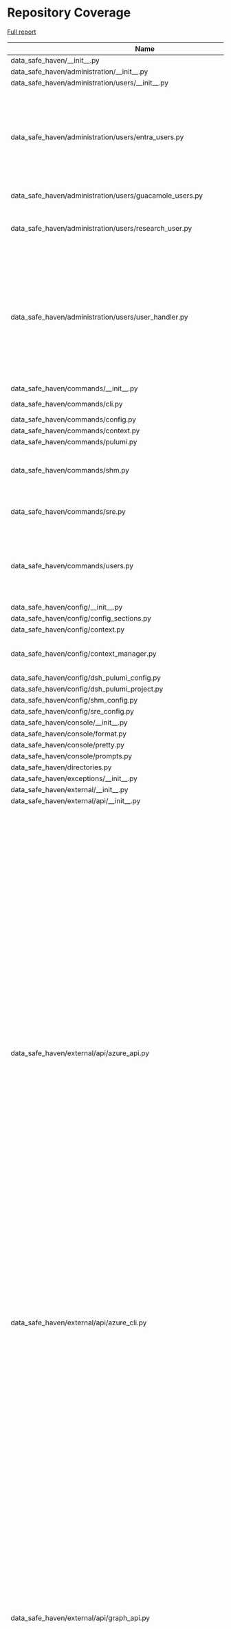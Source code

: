 # Repository Coverage

[Full report](https://htmlpreview.github.io/?https://github.com/alan-turing-institute/data-safe-haven/blob/python-coverage-comment-action-data/htmlcov/index.html)

| Name                                                                              |    Stmts |     Miss |   Cover |   Missing |
|---------------------------------------------------------------------------------- | -------: | -------: | ------: | --------: |
| data\_safe\_haven/\_\_init\_\_.py                                                 |        4 |        0 |    100% |           |
| data\_safe\_haven/administration/\_\_init\_\_.py                                  |        0 |        0 |    100% |           |
| data\_safe\_haven/administration/users/\_\_init\_\_.py                            |        2 |        0 |    100% |           |
| data\_safe\_haven/administration/users/entra\_users.py                            |       66 |       52 |     21% |24-25, 34-66, 75-99, 108-114, 123-132, 141-148, 157-163 |
| data\_safe\_haven/administration/users/guacamole\_users.py                        |       20 |       11 |     45% |20-45, 49-66 |
| data\_safe\_haven/administration/users/research\_user.py                          |       30 |       19 |     37% |16-23, 27, 31-33, 37-39, 42-49, 52 |
| data\_safe\_haven/administration/users/user\_handler.py                           |      100 |       78 |     22% |22-24, 32-68, 74-80, 84, 90-96, 104-123, 131-136, 144-158, 166-205, 213-218 |
| data\_safe\_haven/commands/\_\_init\_\_.py                                        |        2 |        0 |    100% |           |
| data\_safe\_haven/commands/cli.py                                                 |       28 |        3 |     89% |56, 59, 99 |
| data\_safe\_haven/commands/config.py                                              |       49 |        0 |    100% |           |
| data\_safe\_haven/commands/context.py                                             |       71 |        0 |    100% |           |
| data\_safe\_haven/commands/pulumi.py                                              |       22 |        0 |    100% |           |
| data\_safe\_haven/commands/shm.py                                                 |       73 |       23 |     68% |69, 71, 73, 75-102, 117-122 |
| data\_safe\_haven/commands/sre.py                                                 |       49 |       36 |     27% |35-116, 124-158 |
| data\_safe\_haven/commands/users.py                                               |      118 |       32 |     73% |44-55, 83-93, 139-160, 190-198, 244-270 |
| data\_safe\_haven/config/\_\_init\_\_.py                                          |        7 |        0 |    100% |           |
| data\_safe\_haven/config/config\_sections.py                                      |       24 |        0 |    100% |           |
| data\_safe\_haven/config/context.py                                               |       56 |        1 |     98% |        88 |
| data\_safe\_haven/config/context\_manager.py                                      |       88 |        4 |     95% |102-105, 117-120 |
| data\_safe\_haven/config/dsh\_pulumi\_config.py                                   |       40 |        0 |    100% |           |
| data\_safe\_haven/config/dsh\_pulumi\_project.py                                  |       11 |        2 |     82% |    15, 19 |
| data\_safe\_haven/config/shm\_config.py                                           |       18 |        3 |     83% |     29-33 |
| data\_safe\_haven/config/sre\_config.py                                           |       24 |        0 |    100% |           |
| data\_safe\_haven/console/\_\_init\_\_.py                                         |        4 |        0 |    100% |           |
| data\_safe\_haven/console/format.py                                               |       11 |        0 |    100% |           |
| data\_safe\_haven/console/pretty.py                                               |        5 |        0 |    100% |           |
| data\_safe\_haven/console/prompts.py                                              |        9 |        0 |    100% |           |
| data\_safe\_haven/directories.py                                                  |       15 |        1 |     93% |        20 |
| data\_safe\_haven/exceptions/\_\_init\_\_.py                                      |       29 |        0 |    100% |           |
| data\_safe\_haven/external/\_\_init\_\_.py                                        |        8 |        0 |    100% |           |
| data\_safe\_haven/external/api/\_\_init\_\_.py                                    |        0 |        0 |    100% |           |
| data\_safe\_haven/external/api/azure\_api.py                                      |      378 |      298 |     21% |91-102, 125, 155-159, 161-162, 182-210, 228-251, 267-290, 307-367, 382-404, 420-438, 451-480, 497-522, 539-557, 571-580, 613-625, 633-646, 666-683, 685-686, 702-730, 733-758, 770-795, 812-833, 846-877, 889-942, 950-986, 1003-1038, 1055-1074, 1088-1119, 1137-1151 |
| data\_safe\_haven/external/api/azure\_cli.py                                      |       64 |       38 |     41% |33-34, 42-65, 69-83, 87-105 |
| data\_safe\_haven/external/api/graph\_api.py                                      |      444 |      383 |     14% |30-37, 40-41, 88, 90, 105-129, 141-166, 180-263, 276-315, 323-349, 359-385, 393-436, 446-468, 481-535, 546-560, 563-570, 575-582, 585-594, 597-606, 629-637, 652-693, 708-757, 768-784, 795-811, 822-838, 849-866, 877-886, 899-909, 920-925, 939-946, 950-959, 972-1009, 1020-1029, 1041-1064, 1074-1127 |
| data\_safe\_haven/external/interface/\_\_init\_\_.py                              |        0 |        0 |    100% |           |
| data\_safe\_haven/external/interface/azure\_authenticator.py                      |       47 |       23 |     51% |38-41, 45-50, 55-71 |
| data\_safe\_haven/external/interface/azure\_container\_instance.py                |       56 |       39 |     30% |26-29, 33-34, 38-47, 52-90, 100-125 |
| data\_safe\_haven/external/interface/azure\_ipv4\_range.py                        |       37 |        4 |     89% |23-24, 48-49 |
| data\_safe\_haven/external/interface/azure\_postgresql\_database.py               |      118 |       81 |     31% |46-58, 65-66, 70, 84-88, 94-98, 102-115, 121-128, 136-171, 175-236 |
| data\_safe\_haven/external/interface/pulumi\_account.py                           |       21 |        7 |     67% |26-27, 36-47 |
| data\_safe\_haven/functions/\_\_init\_\_.py                                       |        2 |        0 |    100% |           |
| data\_safe\_haven/functions/strings.py                                            |       61 |       20 |     67% |22, 78-87, 102-104, 109, 119-127 |
| data\_safe\_haven/infrastructure/\_\_init\_\_.py                                  |        3 |        0 |    100% |           |
| data\_safe\_haven/infrastructure/common/\_\_init\_\_.py                           |        3 |        0 |    100% |           |
| data\_safe\_haven/infrastructure/common/ip\_ranges.py                             |       23 |        0 |    100% |           |
| data\_safe\_haven/infrastructure/common/transformations.py                        |       57 |       34 |     40% |12-17, 24, 31-32, 39-40, 45-48, 55, 66-81, 88-89, 94-97, 102-105, 110-113 |
| data\_safe\_haven/infrastructure/components/\_\_init\_\_.py                       |        4 |        0 |    100% |           |
| data\_safe\_haven/infrastructure/components/composite/\_\_init\_\_.py             |        5 |        0 |    100% |           |
| data\_safe\_haven/infrastructure/components/composite/local\_dns\_record.py       |       16 |       10 |     38% |16-20, 32-68 |
| data\_safe\_haven/infrastructure/components/composite/microsoft\_sql\_database.py |       24 |       16 |     33% |22-28, 41-109 |
| data\_safe\_haven/infrastructure/components/composite/postgresql\_database.py     |       24 |       16 |     33% |22-28, 41-122 |
| data\_safe\_haven/infrastructure/components/composite/virtual\_machine.py         |       70 |       49 |     30% |37-58, 62, 66, 77-97, 109-134, 147-311 |
| data\_safe\_haven/infrastructure/components/dynamic/\_\_init\_\_.py               |        6 |        0 |    100% |           |
| data\_safe\_haven/infrastructure/components/dynamic/blob\_container\_acl.py       |       41 |       26 |     37% |29-50, 56-68, 76-87, 97-98, 110 |
| data\_safe\_haven/infrastructure/components/dynamic/dsh\_resource\_provider.py    |       33 |       20 |     39% |26-39, 47, 54-55, 60-62, 67-69, 78-80, 84-85, 94-96 |
| data\_safe\_haven/infrastructure/components/dynamic/entra\_application.py         |       77 |       55 |     29% |27-32, 37-38, 41-64, 68-116, 124-130, 140-141, 150-159, 175 |
| data\_safe\_haven/infrastructure/components/dynamic/file\_share\_file.py          |       71 |       48 |     32% |27-31, 37-40, 49-62, 70-79, 83-98, 106-121, 131-133, 146 |
| data\_safe\_haven/infrastructure/components/dynamic/file\_upload.py               |       48 |       30 |     38% |29-38, 44-77, 85-95, 110-118, 128-130, 143 |
| data\_safe\_haven/infrastructure/components/dynamic/ssl\_certificate.py           |       90 |       66 |     27% |37-42, 47-61, 65-144, 152-170, 180-181, 194 |
| data\_safe\_haven/infrastructure/components/wrapped/\_\_init\_\_.py               |        2 |        0 |    100% |           |
| data\_safe\_haven/infrastructure/components/wrapped/log\_analytics\_workspace.py  |       17 |        6 |     65% |22-23, 39, 46, 53-59 |
| data\_safe\_haven/infrastructure/programs/\_\_init\_\_.py                         |        3 |        0 |    100% |           |
| data\_safe\_haven/infrastructure/programs/declarative\_sre.py                     |       52 |       28 |     46% |    73-373 |
| data\_safe\_haven/infrastructure/programs/imperative\_shm.py                      |       64 |       50 |     22% |26-30, 38-144, 152-160 |
| data\_safe\_haven/infrastructure/programs/sre/\_\_init\_\_.py                     |        0 |        0 |    100% |           |
| data\_safe\_haven/infrastructure/programs/sre/application\_gateway.py             |       24 |        0 |    100% |           |
| data\_safe\_haven/infrastructure/programs/sre/apt\_proxy\_server.py               |       29 |       19 |     34% |34-44, 58-200 |
| data\_safe\_haven/infrastructure/programs/sre/backup.py                           |       18 |       11 |     39% |18-22, 38-173 |
| data\_safe\_haven/infrastructure/programs/sre/data.py                             |       83 |       68 |     18% |59-85, 103-786 |
| data\_safe\_haven/infrastructure/programs/sre/database\_servers.py                |       26 |       18 |     31% |31-41, 55-107 |
| data\_safe\_haven/infrastructure/programs/sre/dns\_server.py                      |       36 |       23 |     36% |33-35, 49-317 |
| data\_safe\_haven/infrastructure/programs/sre/firewall.py                         |       27 |       18 |     33% |36-57, 73-303 |
| data\_safe\_haven/infrastructure/programs/sre/gitea\_server.py                    |       45 |       34 |     24% |45-64, 78-332 |
| data\_safe\_haven/infrastructure/programs/sre/hedgedoc\_server.py                 |       42 |       29 |     31% |47-66, 80-310 |
| data\_safe\_haven/infrastructure/programs/sre/identity.py                         |       32 |       23 |     28% |39-51, 67-253 |
| data\_safe\_haven/infrastructure/programs/sre/monitoring.py                       |       28 |       17 |     39% |32-35, 49-214 |
| data\_safe\_haven/infrastructure/programs/sre/networking.py                       |       88 |       78 |     11% |38-52, 66-1810 |
| data\_safe\_haven/infrastructure/programs/sre/remote\_desktop.py                  |       48 |       36 |     25% |56-95, 120-420 |
| data\_safe\_haven/infrastructure/programs/sre/software\_repositories.py           |       42 |       30 |     29% |40-55, 69-330 |
| data\_safe\_haven/infrastructure/programs/sre/user\_services.py                   |       46 |       33 |     28% |47-75, 91-200 |
| data\_safe\_haven/infrastructure/programs/sre/workspaces.py                       |       69 |       51 |     26% |54-88, 91-97, 111-214, 231-248 |
| data\_safe\_haven/infrastructure/project\_manager.py                              |      239 |      138 |     42% |71-85, 89, 140-142, 147, 151, 155-165, 169-175, 181, 185, 189-198, 202-262, 266-269, 273-278, 282-292, 304-306, 310-323, 327-334, 348-353, 362-368, 372-382, 399-401 |
| data\_safe\_haven/logging/\_\_init\_\_.py                                         |        2 |        0 |    100% |           |
| data\_safe\_haven/logging/logger.py                                               |       38 |        0 |    100% |           |
| data\_safe\_haven/logging/plain\_file\_handler.py                                 |       16 |        0 |    100% |           |
| data\_safe\_haven/provisioning/\_\_init\_\_.py                                    |        2 |        0 |    100% |           |
| data\_safe\_haven/provisioning/sre\_provisioning\_manager.py                      |       48 |       34 |     29% |29-57, 69-72, 76-77, 81-86, 90-126, 136-138 |
| data\_safe\_haven/resources/\_\_init\_\_.py                                       |        3 |        0 |    100% |           |
| data\_safe\_haven/serialisers/\_\_init\_\_.py                                     |        4 |        0 |    100% |           |
| data\_safe\_haven/serialisers/azure\_serialisable\_model.py                       |       33 |        0 |    100% |           |
| data\_safe\_haven/serialisers/context\_base.py                                    |       15 |        2 |     87% |    15, 20 |
| data\_safe\_haven/serialisers/yaml\_serialisable\_model.py                        |       43 |        0 |    100% |           |
| data\_safe\_haven/singleton.py                                                    |        8 |        0 |    100% |           |
| data\_safe\_haven/types/\_\_init\_\_.py                                           |        4 |        0 |    100% |           |
| data\_safe\_haven/types/annotated\_types.py                                       |       18 |        0 |    100% |           |
| data\_safe\_haven/types/enums.py                                                  |       85 |        0 |    100% |           |
| data\_safe\_haven/types/types.py                                                  |        2 |        0 |    100% |           |
| data\_safe\_haven/utility/\_\_init\_\_.py                                         |        2 |        0 |    100% |           |
| data\_safe\_haven/utility/file\_reader.py                                         |       20 |        9 |     55% |16-17, 21, 25-30, 33 |
| data\_safe\_haven/validators/\_\_init\_\_.py                                      |        3 |        0 |    100% |           |
| data\_safe\_haven/validators/typer.py                                             |       23 |        0 |    100% |           |
| data\_safe\_haven/validators/validators.py                                        |       64 |        0 |    100% |           |
| data\_safe\_haven/version.py                                                      |        2 |        0 |    100% |           |
|                                                                         **TOTAL** | **4301** | **2283** | **47%** |           |


## Setup coverage badge

Below are examples of the badges you can use in your main branch `README` file.

### Direct image

[![Coverage badge](https://raw.githubusercontent.com/alan-turing-institute/data-safe-haven/python-coverage-comment-action-data/badge.svg)](https://htmlpreview.github.io/?https://github.com/alan-turing-institute/data-safe-haven/blob/python-coverage-comment-action-data/htmlcov/index.html)

This is the one to use if your repository is private or if you don't want to customize anything.

### [Shields.io](https://shields.io) Json Endpoint

[![Coverage badge](https://img.shields.io/endpoint?url=https://raw.githubusercontent.com/alan-turing-institute/data-safe-haven/python-coverage-comment-action-data/endpoint.json)](https://htmlpreview.github.io/?https://github.com/alan-turing-institute/data-safe-haven/blob/python-coverage-comment-action-data/htmlcov/index.html)

Using this one will allow you to [customize](https://shields.io/endpoint) the look of your badge.
It won't work with private repositories. It won't be refreshed more than once per five minutes.

### [Shields.io](https://shields.io) Dynamic Badge

[![Coverage badge](https://img.shields.io/badge/dynamic/json?color=brightgreen&label=coverage&query=%24.message&url=https%3A%2F%2Fraw.githubusercontent.com%2Falan-turing-institute%2Fdata-safe-haven%2Fpython-coverage-comment-action-data%2Fendpoint.json)](https://htmlpreview.github.io/?https://github.com/alan-turing-institute/data-safe-haven/blob/python-coverage-comment-action-data/htmlcov/index.html)

This one will always be the same color. It won't work for private repos. I'm not even sure why we included it.

## What is that?

This branch is part of the
[python-coverage-comment-action](https://github.com/marketplace/actions/python-coverage-comment)
GitHub Action. All the files in this branch are automatically generated and may be
overwritten at any moment.